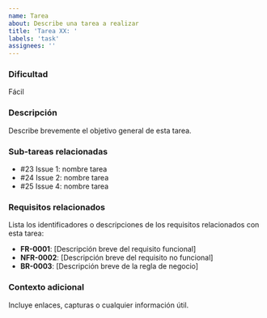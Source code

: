 ```yaml
---
name: Tarea
about: Describe una tarea a realizar
title: 'Tarea XX: '
labels: 'task'
assignees: ''
---
```

### Dificultad
Fácil
### Descripción
Describe brevemente el objetivo general de esta tarea.

### Sub-tareas relacionadas
- #23 Issue 1: nombre tarea
- #24 Issue 2: nombre tarea
- #25 Issue 4: nombre tarea

### Requisitos relacionados
Lista los identificadores o descripciones de los requisitos relacionados con esta tarea:

-  **FR-0001**: [Descripción breve del requisito funcional]
-  **NFR-0002**: [Descripción breve del requisito no funcional]
-  **BR-0003**: [Descripción breve de la regla de negocio]

### Contexto adicional
Incluye enlaces, capturas o cualquier información útil.